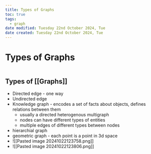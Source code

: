 ```yaml
---
title: Types of Graphs
toc: true
tags:
  - graph
date modified: Tuesday 22nd October 2024, Tue
date created: Tuesday 22nd October 2024, Tue
---
```


# Types of Graphs
```toc
```

## Types of [[Graphs]]
- Directed edge - one way
- Undirected edge
- Knowledge graph - encodes a set of facts about objects, defines relations between them
	- usually a directed heterogenous multigraph
	- nodes can have different types of entities
	- multiple edges of different types between nodes
- hierarchial graph
- geometric graph - each point is a point in 3d space
- ![[Pasted image 20241022123758.png]]
- ![[Pasted image 20241022123806.png]]